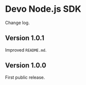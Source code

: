# Devo Node.js SDK

Change log.

## Version 1.0.1

Improved `README.md`.

## Version 1.0.0

First public release.

